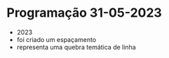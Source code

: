 # Programação 31-05-2023

- 2023
- foi criado um espaçamento
- representa uma quebra temática de linha
